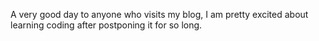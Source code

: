 A very good day to anyone who visits my blog, I am pretty excited about learning coding after postponing it for so long.
